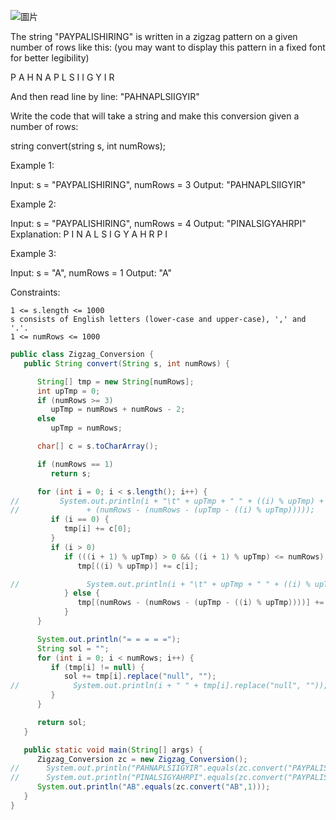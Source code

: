 ![圖片](https://user-images.githubusercontent.com/118010660/220390376-48892ceb-0ed7-4f81-b931-3e4038f53ffd.png)


The string "PAYPALISHIRING" is written in a zigzag pattern on a given number of rows like this: (you may want to display this pattern in a fixed font for better legibility)

P   A   H   N
A P L S I I G
Y   I   R

And then read line by line: "PAHNAPLSIIGYIR"

Write the code that will take a string and make this conversion given a number of rows:

string convert(string s, int numRows);

 

Example 1:

Input: s = "PAYPALISHIRING", numRows = 3
Output: "PAHNAPLSIIGYIR"

Example 2:

Input: s = "PAYPALISHIRING", numRows = 4
Output: "PINALSIGYAHRPI"
Explanation:
P     I    N
A   L S  I G
Y A   H R
P     I

Example 3:

Input: s = "A", numRows = 1
Output: "A"

 

Constraints:

    1 <= s.length <= 1000
    s consists of English letters (lower-case and upper-case), ',' and '.'.
    1 <= numRows <= 1000






```java
public class Zigzag_Conversion {
   public String convert(String s, int numRows) {

      String[] tmp = new String[numRows];
      int upTmp = 0;
      if (numRows >= 3)
         upTmp = numRows + numRows - 2;
      else
         upTmp = numRows;

      char[] c = s.toCharArray();

      if (numRows == 1)
         return s;

      for (int i = 0; i < s.length(); i++) {
//         System.out.println(i + "\t" + upTmp + " " + ((i) % upTmp) + " " + c[i] + " ==> "
//               + (numRows - (numRows - (upTmp - ((i) % upTmp)))));
         if (i == 0) {
            tmp[i] += c[0];
         }
         if (i > 0)
            if (((i + 1) % upTmp) > 0 && ((i + 1) % upTmp) <= numRows) {
               tmp[((i) % upTmp)] += c[i];

//               System.out.println(i + "\t" + upTmp + " " + ((i) % upTmp) + " " + c[i] + " ==> " + (numRows - (upTmp - ((i) % upTmp))));
            } else {
               tmp[(numRows - (numRows - (upTmp - ((i) % upTmp))))] += c[i];
            }
      }

      System.out.println("= = = = =");
      String sol = "";
      for (int i = 0; i < numRows; i++) {
         if (tmp[i] != null) {
            sol += tmp[i].replace("null", "");
//            System.out.println(i + " " + tmp[i].replace("null", ""));
         }
      }

      return sol;
   }

   public static void main(String[] args) {
      Zigzag_Conversion zc = new Zigzag_Conversion();
//      System.out.println("PAHNAPLSIIGYIR".equals(zc.convert("PAYPALISHIRING", 3)));
//      System.out.println("PINALSIGYAHRPI".equals(zc.convert("PAYPALISHIRING", 4)));
      System.out.println("AB".equals(zc.convert("AB",1)));
   }
}
```
